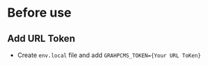 # Before use

## Add URL Token

- Create `env.local` file and add `GRAHPCMS_TOKEN={Your URL ToKen}`
